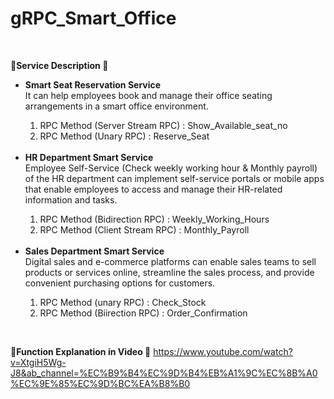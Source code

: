 <h1> gRPC_Smart_Office </h1><br>

<b>&#127797;Service Description &#127797;</b>
<br>
<ul> 
<li><b>Smart Seat Reservation Service</b><br> 
It can help employees book and manage their office seating arrangements in a smart office environment. </li> 
<ol>
<li> RPC Method (Server Stream RPC) : Show_Available_seat_no</li>
<li> RPC Method (Unary RPC) : Reserve_Seat </li>
</ol>

<br>
<li> <b>HR Department Smart Service</b><br>
Employee Self-Service (Check weekly working hour & Monthly payroll) of the HR department can implement self-service portals or mobile apps that enable employees to access and manage their HR-related information and tasks.</li>
<ol>
<li>RPC Method (Bidirection RPC) : Weekly_Working_Hours</li>
<li>RPC Method (Client Stream RPC) : Monthly_Payroll</li>
</ol>
<br>
<li><b> Sales Department Smart Service</b><br> 
Digital sales and e-commerce platforms can enable sales teams to sell products or services online, streamline the sales process, and provide convenient purchasing options for customers.</li>
<ol>
<li>RPC Method (unary RPC) : Check_Stock</li>
<li>RPC Method (Biirection RPC) : Order_Confirmation</li>
</ol>
</ul>
<br> 

<b>&#127797;Function Explanation in Video &#127797;</b>
https://www.youtube.com/watch?v=XtgiH5Wg-J8&ab_channel=%EC%B9%B4%EC%9D%B4%EB%A1%9C%EC%8B%A0%EC%9E%85%EC%9D%BC%EA%B8%B0
